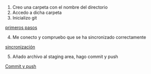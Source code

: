 1. Creo una carpeta con el nombre del directorio
2. Accedo a dicha carpeta
3. Inicializo git

[primeros pasos](/screenshots/paso_1.png)

4. Me conecto y compruebo que se ha sincronizado correctamente

[sincronización](/screenshots/sincronizacion.png)

5. Añado archivo al staging area, hago commit y push

[Commit y push](/screenshots/sincronizacion.png)